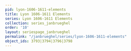 ```yaml
---
pid: lyon-1606-1611-elements
title: Lyon 1606-1611 Elements
series: Lyon 1606-1611 Elements
collection: series_janbrueghel
order: '10'
layout: seriespage_janbrueghel
permalink: "/janbrueghel/series/lyon-1606-1611-elements"
object_ids: 3793|3794|3796|3798
---
```

